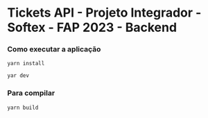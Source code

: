 

# Tickets API - Projeto Integrador - Softex - FAP 2023 - Backend


### Como executar a aplicação

```
yarn install
```

```
yar dev
```

### Para compilar

```
yarn build
```
